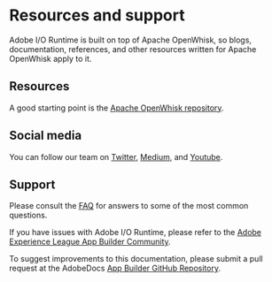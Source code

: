 <Hero slots="heading, text" />

# Resources and support

Adobe I/O Runtime is built on top of Apache OpenWhisk, so blogs, documentation, references, and other resources written for Apache OpenWhisk apply to it.

## Resources

A good starting point is the [Apache OpenWhisk repository](https://github.com/apache/incubator-openwhisk/tree/master/docs).

## Social media

You can follow our team on [Twitter](https://twitter.com/adobeio), [Medium](https://medium.com/adobetech/tagged/platform), and [Youtube](https://www.youtube.com/channel/UCDtYqOjS9Eq9gacLcbMwhhQ).

## Support

Please consult the [FAQ](../../intro_and_overview/faq.md) for answers to some of the most common questions.

If you have issues with Adobe I/O Runtime, please refer to the [Adobe Experience League App Builder Community](https://experienceleaguecommunities.adobe.com/t5/app-builder/ct-p/adobe-app-builder).

To suggest improvements to this documentation, please submit a pull request at the AdobeDocs [App Builder GitHub Repository](https://github.com/AdobeDocs/app-builder).
